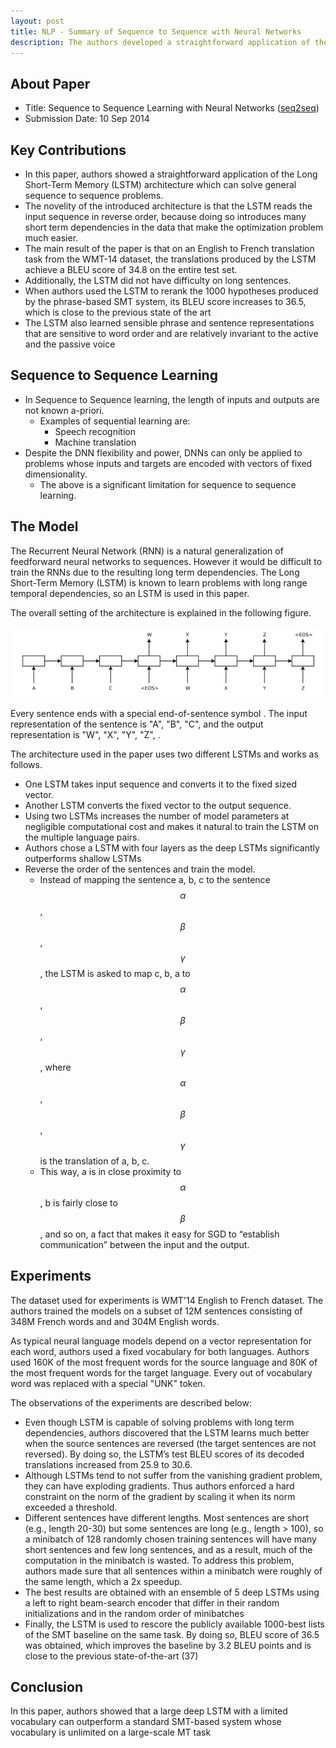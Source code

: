 ```yaml
---
layout: post
title: NLP - Summary of Sequence to Sequence with Neural Networks
description: The authors developed a straightforward application of the Long Short-Term Memory (LSTM) architecture  which can solve English to French translation.
---
```


## About Paper

- Title: Sequence to Sequence Learning with Neural Networks ([seq2seq](https://arxiv.org/abs/1409.3215))
- Submission Date: 10 Sep 2014

## Key Contributions

- In this paper, authors showed a straightforward application of the Long Short-Term Memory (LSTM) architecture  which can solve general sequence to sequence problems.
- The novelity of the introduced architecture is that the LSTM reads the input sequence in reverse order, because doing so introduces many short term dependencies in the data that make the optimization problem much easier.
- The main result of the paper is that on an English to French translation task from the WMT-14 dataset, the translations produced by the LSTM achieve a BLEU score of 34.8 on the entire test set.
-  Additionally, the LSTM did not have difficulty on long sentences.  
-  When authors used the LSTM to rerank the 1000 hypotheses produced by the phrase-based SMT system, its BLEU score increases to 36.5, which is close to the previous state of the art
- The LSTM also learned sensible phrase and sentence representations that are sensitive to word order and are relatively invariant to the active and the passive voice

## Sequence to Sequence Learning

- In Sequence to Sequence learning, the length of inputs and outputs are not known a-priori.
    + Examples of sequential learning are:
        * Speech recognition
        * Machine translation
- Despite the DNN flexibility and power, DNNs can only be applied to problems whose inputs and targets are encoded with vectors of fixed dimensionality.
    + The above is a significant limitation for sequence to sequence learning. 

## The Model

The Recurrent Neural Network (RNN) is a natural generalization of feedforward neural networks to sequences. However it would be difficult to train the RNNs due to the resulting long term dependencies. The Long Short-Term Memory (LSTM) is known to learn problems with long range temporal dependencies, so an LSTM is used in this paper.

The overall setting of the architecture is explained in the following figure.

<p align="center">
<img src="/assets/Images/seq2seq/LSTM_seq2seq.png" alt="seq2seq">
</p>

Every sentence ends with a special end-of-sentence symbol <EOS>. The input representation of the sentence is "A", "B", "C", <EOS> and the output representation is "W", "X", "Y", "Z", <EOS>.

The architecture used in the paper uses two different LSTMs and works as follows.
- One LSTM takes input sequence and converts it to the fixed sized vector.
- Another LSTM converts the fixed vector to the output sequence.
- Using two LSTMs increases the number of model parameters at negligible computational cost and makes it natural to train the LSTM on the multiple language pairs.
- Authors chose a LSTM with four layers as the deep LSTMs significantly outperforms shallow LSTMs
- Reverse the order of the sentences and train the model.
    + Instead of mapping the sentence a, b, c to the sentence $$\alpha$$, $$\beta$$, $$\gamma$$, the LSTM is asked to map c, b, a to $$\alpha$$, $$\beta$$, $$\gamma$$, where $$\alpha$$, $$\beta$$, $$\gamma$$ is the translation of a, b, c. 
    + This way, a is in close proximity to $$\alpha$$, b is fairly close to $$\beta$$, and so on, a fact that makes it easy for SGD to “establish communication” between the input and the output. 

## Experiments

The dataset used for experiments is WMT'14 English to French dataset. The authors trained the models on a subset of 12M sentences consisting of 348M French words and and 304M English words.

As typical neural language models depend on a vector representation for each word, authors used a fixed vocabulary for both languages. Authors used 160K of the most frequent words for the source language and 80K of the most frequent words for the target language. Every out of vocabulary word was replaced with a special "UNK" token.

The observations of the experiments are described below:

-  Even though LSTM is capable of solving problems with long term dependencies, authors discovered that the LSTM learns much better when the source sentences are reversed (the target sentences are not reversed). By doing so, the LSTM’s test BLEU scores of its decoded translations increased from 25.9 to 30.6.
-  Although LSTMs tend to not suffer from the vanishing gradient problem, they can have exploding gradients. Thus authors enforced a hard constraint on the norm of the gradient by scaling it when its norm exceeded a threshold. 
-  Different sentences have different lengths. Most sentences are short (e.g., length 20-30) but some sentences are long (e.g., length > 100), so a minibatch of 128 randomly chosen training sentences will have many short sentences and few long sentences, and as a result, much of the computation in the minibatch is wasted. To address this problem, authors made sure that all sentences within a minibatch were roughly of the same length, which a 2x speedup.
-  The best results are obtained with an ensemble of 5 deep LSTMs using a left to right beam-search encoder that differ in their random initializations and in the random order of minibatches
- Finally, the LSTM is used to rescore the publicly available 1000-best lists of the SMT baseline on the same task. By doing so, BLEU score of 36.5 was obtained, which improves the baseline by 3.2 BLEU points and is close to the previous state-of-the-art (37)

## Conclusion

In this paper, authors showed that a large deep LSTM with a limited vocabulary can outperform a standard SMT-based system whose vocabulary is unlimited on a large-scale MT task



